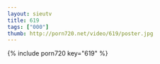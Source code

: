 ```yaml
--- 
layout: sieutv
title: 619
tags: ["000"]
thumb: http://porn720.net/video/619/poster.jpg
---
```

{% include porn720 key="619" %} 
